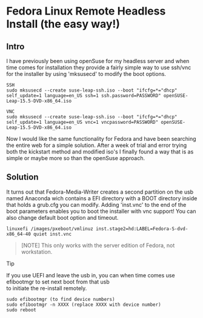 # Fedora Linux Remote Headless Install (the easy way!)

## Intro
I have previously been using openSuse for my headless server and when time comes for installation they provide a fairly simple way to use ssh/vnc for the installer by using 'mksusecd' to modify the boot options.

```
SSH
sudo mksusecd --create suse-leap-ssh.iso --boot "ifcfg=*="dhcp" self_update=1 language=en_US ssh=1 ssh.password=PASSWORD" openSUSE-Leap-15.5-DVD-x86_64.iso

VNC
sudo mksusecd --create suse-leap-ssh.iso --boot "ifcfg=*="dhcp" self_update=1 language=en_US vnc=1 vncpassword=PASSWORD" openSUSE-Leap-15.5-DVD-x86_64.iso

```

Now I would like the same functionality for Fedora and have been searching the entire web for a simple solution.
After a week of trial and error trying both the kickstart method and modified iso's I finally found a way that is as simple or
maybe more so than the openSuse approach.

## Solution
It turns out that Fedora-Media-Writer creates a second partition on the usb named Anaconda wich contains a EFI directory with a BOOT directory inside that holds a grub.cfg you can modify. Adding 'inst.vnc' to the end of the boot parameters enables you to boot the installer with vnc support! You can also change default boot option and timeout.

```
linuxefi /images/pxeboot/vmlinuz inst.stage2=hd:LABEL=Fedora-S-dvd-x86_64-40 quiet inst.vnc
```

>[NOTE]
>This only works with the server edition of Fedora, not workstation.

>[!TIP]
>If you use UEFI and leave the usb in, you can when time comes use efibootmgr to set next boot from that usb<br>
>to initiate the re-install remotely.
>
>```
>sudo efibootmgr (to find device numbers)
>sudo efibootmgr -n XXXX (replace XXXX with device number)
>sudo reboot
>```
